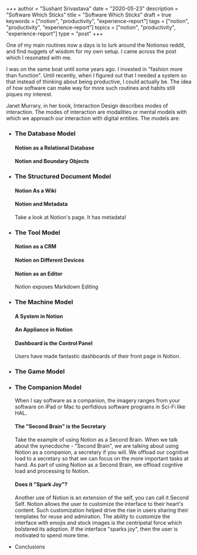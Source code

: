 +++
author = "Sushant Srivastava"
date = "2020-05-23"
description = "Software Which Sticks"
title = "Software Which Sticks"
draft = true
keywords = ["notion", "productivity", "experience-report"]
tags = ["notion", "productivity", "experience-report"]
topics = ["notion", "productivity", "experience-report"]
type = "post"
+++



One of my main routines now a days is to lurk around the Notionso reddit, and find nuggets of wisdom for
my own setup. I came across the post which I resonated with me.


I was on the same boat until some years ago. I invested in "fashion more than function". Until recently,
when I figured out that I needed a system so that instead of thinking about being productive, I could actually be.
The idea of how software can make way for more such routines and habits still piques my interest.


Janet Murrary, in her book, Interaction Design describes modes of interaction. The modes of interaction are modalities
or mental models with which we approach our interaction with digital entities. 
The models are:

* ### The Database Model ###

	#### Notion as a Relational Database ####
	
	#### Notion and Boundary Objects ####

* ### The Structured Document Model ###

	#### Notion As a Wiki ####
	
	
	#### Notion and Metadata ####
	
	Take a look at Notion's page. It has metadata!

* ### The Tool Model ###

	#### Notion as a CRM ####
	
	#### Notion on Different Devices ####
	
	#### Notion as an Editor ####
	
	Notion exposes Markdown Editing
	

* ### The Machine Model ###

	#### A System in Notion ####
	
	#### An Appliance in Notion ####
	
	#### Dashboard is the Control Panel ####
	
	Users have made fantastic dashboards of their front page in Notion.
	
* ### The Game Model ###

*  ### The Companion Model ###

	When I say software as a companion, the imagery ranges from your software on iPad or Mac to 
	perfidious software programs in Sci-Fi like HAL. 
	
	
	#### The "Second Brain" is the Secretary ####
	
	Take the example of using Notion as a Second Brain. When we talk about the synecdoche - "Second Brain",
	we are talking about using Notion as a companion, a secretary if you will. We offload 
	our cognitive load to a secretary so that we can focus on the more important tasks at hand. As part of 
	using Notion as a Second Brain, we offload cogntive load and processing to Notion.
	
	#### Does it "Spark Joy"? ####
	
	Another use of Notion is an extension of the self, you can call it Second Self. Notion allows the user
	to customize the interface to their heart's content. Such customization helped drive the rise in users
	sharing their templates for reuse and admiration. The ability to customize the interface with emojis and
	stock images is the centripetal force which bolstered its adoption. 
	If the interface "sparks joy", then the user is motivated to spend more time.


* Conclusions

